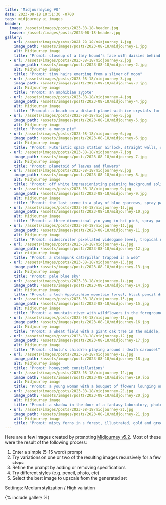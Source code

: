 ```yaml
---
title: 'Midjourneying #0'
date: 2023-08-18 10:51:30 -0700
tags: midjourney ai images
header:
  image: /assets/images/posts/2023-08-18-header.jpg
  teaser: /assets/images/posts/2023-08-18-header.jpg
gallery:
  - url: /assets/images/posts/2023-08-18/midjourney-1.jpg
    image_path: /assets/images/posts/2023-08-18/midjourney-1.jpg
    alt: Midjourney image
    title: "Prompt: closeup of a lazy hound's face with daisies behind its droopy ears"
  - url: /assets/images/posts/2023-08-18/midjourney-2.jpg
    image_path: /assets/images/posts/2023-08-18/midjourney-2.jpg
    alt: Midjourney image
    title: "Prompt: tiny hairs emerging from a sliver of moon"
  - url: /assets/images/posts/2023-08-18/midjourney-3.jpg
    image_path: /assets/images/posts/2023-08-18/midjourney-3.jpg
    alt: Midjourney image
    title: "Prompt: an amphibian zygote"
  - url: /assets/images/posts/2023-08-18/midjourney-4.jpg
    image_path: /assets/images/posts/2023-08-18/midjourney-4.jpg
    alt: Midjourney image
    title: "Promopt: a beach on a distant planet with ice crystals for sand and flying fish, impressionist painting"
  - url: /assets/images/posts/2023-08-18/midjourney-5.jpg
    image_path: /assets/images/posts/2023-08-18/midjourney-5.jpg
    alt: Midjourney image
    title: "Prompt: a mango pie"
  - url: /assets/images/posts/2023-08-18/midjourney-6.jpg
    image_path: /assets/images/posts/2023-08-18/midjourney-6.jpg
    alt: Midjourney image
    title: "Prompt: Futuristic space station airlock. straight walls, sharp edges. subtle dim lighting. two human subjects, dressed in space suits embraced in a kiss, floating weightless. An onlooker looks through a portal."
  - url: /assets/images/posts/2023-08-18/midjourney-7.jpg
    image_path: /assets/images/posts/2023-08-18/midjourney-7.jpg
    alt: Midjourney image
    title: "Prompt: planetoid of leaves and flowers"
  - url: /assets/images/posts/2023-08-18/midjourney-8.jpg
    image_path: /assets/images/posts/2023-08-18/midjourney-8.jpg
    alt: Midjourney image
    title: "Prompt: off white impressionisting painting background solid color"
  - url: /assets/images/posts/2023-08-18/midjourney-9.jpg
    image_path: /assets/images/posts/2023-08-18/midjourney-9.jpg
    alt: Midjourney image
    title: "Prompt: the last scene in a play of blue sparrows, spray paint tag style"
  - url: /assets/images/posts/2023-08-18/midjourney-10.jpg
    image_path: /assets/images/posts/2023-08-18/midjourney-10.jpg
    alt: Midjourney image
    title: "Prompt: a three dimensional yin yang in hot pink, spray paint"
  - url: /assets/images/posts/2023-08-18/midjourney-11.jpg
    image_path: /assets/images/posts/2023-08-18/midjourney-11.jpg
    alt: Midjourney image
    title: "Prompt: sidescroller pixellated videogame level, tropical waterfalls"
  - url: /assets/images/posts/2023-08-18/midjourney-12.jpg
    image_path: /assets/images/posts/2023-08-18/midjourney-12.jpg
    alt: Midjourney image
    title: "Prompt: a steampunk caterpillar trapped in a web"
  - url: /assets/images/posts/2023-08-18/midjourney-13.jpg
    image_path: /assets/images/posts/2023-08-18/midjourney-13.jpg
    alt: Midjourney image
    title: "Prompt: pale blue sky"
  - url: /assets/images/posts/2023-08-18/midjourney-14.jpg
    image_path: /assets/images/posts/2023-08-18/midjourney-14.jpg
    alt: Midjourney image
    title: "Prompt: a lush Appalachian mountain forest, black pencil drawing"
  - url: /assets/images/posts/2023-08-18/midjourney-15.jpg
    image_path: /assets/images/posts/2023-08-18/midjourney-15.jpg
    alt: Midjourney image
    title: "Prompt: a mountain river with wildflowers in the foreground, colored pencil"
  - url: /assets/images/posts/2023-08-18/midjourney-16.jpg
    image_path: /assets/images/posts/2023-08-18/midjourney-16.jpg
    alt: Midjourney image
    title: "Prompt: a wheat field with a giant oak tree in the middle, pastel"
  - url: /assets/images/posts/2023-08-18/midjourney-17.jpg
    image_path: /assets/images/posts/2023-08-18/midjourney-17.jpg
    alt: Midjourney image
    title: "Prompt: cthulu's children playing around a death carousel"
  - url: /assets/images/posts/2023-08-18/midjourney-18.jpg
    image_path: /assets/images/posts/2023-08-18/midjourney-18.jpg
    alt: Midjourney image
    title: "Prompt: honeycomb constellations"
  - url: /assets/images/posts/2023-08-18/midjourney-19.jpg
    image_path: /assets/images/posts/2023-08-18/midjourney-19.jpg
    alt: Midjourney image
    title: "Prompt: a young woman with a bouquet of flowers lounging on a beam high in the air, futuristic, illustration"
  - url: /assets/images/posts/2023-08-18/midjourney-20.jpg
    image_path: /assets/images/posts/2023-08-18/midjourney-20.jpg
    alt: Midjourney image
    title: "Prompt: a shadow in the door of a fantasy laboratory, photorealistic"
  - url: /assets/images/posts/2023-08-18/midjourney-21.jpg
    image_path: /assets/images/posts/2023-08-18/midjourney-21.jpg
    alt: Midjourney image
    title: "Prompt: misty ferns in a forest, illustrated, gold and green"
---
```


Here are a few images created by prompting [Midjourney v5.2](https://www.midjourney.com/). Most of these were the result of the following process:

1. Enter a simple (5-15 word) prompt
2. Try variations on one or two of the resulting images recursively for a few steps
3. Refine the prompt by adding or removing specifications
4. Try different styles (e.g. pencil, photo, etc)
5. Select the best image to upscale from the generated set

Settings: Medium stylization / High variation

{% include gallery %}
